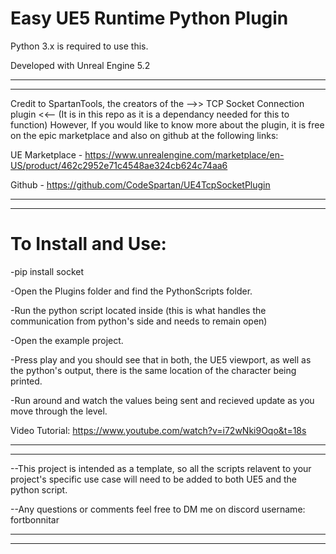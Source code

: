 # Easy UE5 Runtime Python Plugin

Python 3.x is required to use this.

Developed with Unreal Engine 5.2


--------------------------------------------------------------------------------------------------------------------------------------------------------------------------------
--------------------------------------------------------------------------------------------------------------------------------------------------------------------------------





 Credit to SpartanTools, the creators of the 
 -->> TCP Socket Connection plugin <<-- 
 (It is in this repo as it is a dependancy needed for this to function)
 However, If you would like to know more about the plugin,
 it is free on the epic marketplace and also on github at the following links:

 UE Marketplace - https://www.unrealengine.com/marketplace/en-US/product/462c2952e71c4548ae324cb624c74aa6
 
 Github - https://github.com/CodeSpartan/UE4TcpSocketPlugin






--------------------------------------------------------------------------------------------------------------------------------------------------------------------------------
--------------------------------------------------------------------------------------------------------------------------------------------------------------------------------






# To Install and Use:

-pip install socket

-Open the Plugins folder and find the PythonScripts folder.

-Run the python script located inside (this is what handles the communication from python's side and needs to remain open)

-Open the example project.

-Press play and you should see that in both, the UE5 viewport, as well as the python's output, there is the same location of the character being printed.

-Run around and watch the values being sent and recieved update as you move through the level. 

Video Tutorial:
https://www.youtube.com/watch?v=i72wNki9Oqo&t=18s



--------------------------------------------------------------------------------------------------------------------------------------------------------------------------------
--------------------------------------------------------------------------------------------------------------------------------------------------------------------------------




--This project is intended as a template, so all the scripts relavent to your project's specific use case will need to be added to both UE5 and the python script. 

--Any questions or comments feel free to DM me on discord username: fortbonnitar  



--------------------------------------------------------------------------------------------------------------------------------------------------------------------------------
--------------------------------------------------------------------------------------------------------------------------------------------------------------------------------




